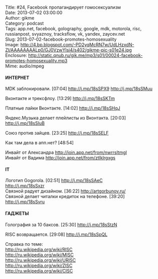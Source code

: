 Title: #24, Facebook пропагандирует гомосексуализм  
Date: 2013-07-02 03:00:00  
Author: gikme  
Category: podcast  
Tags: app.net, facebook, golography, google, mdk, motorola, risc, russianpost, svyaznoy, tracksflow, vk, yandex, zaycev.net  
Slug: 2013-07-02-facebook-promotes-homosexuality  
Image: http://4.bp.blogspot.com/-PD2yqMcRN7w/UdLHzxdN-ZI/AAAAAAAALp0/GJ0VzwYlsi4/s402/gikme-pic-s01e24.jpg  
Enclosure: http://static.qnub.ru/gik.me/mp3/s01/00024-facebook-promotes-homosexuality.mp3  
Mime: audio/mpeg

#### ИНТЕРНЕТ 

MDK заблокировали. [07:04] <http://j.mp/18sSPX9> <http://j.mp/18sSMuu> 

Вконтакте и трексфлоу. [13:29] <http://j.mp/18sSKTm> 

Платные лайки Вконтакте. [14:02] <http://j.mp/18sSHqJ> 

Яндекс.Музыка делает плейлисты из Вконтакта. [20:03]  
<http://j.mp/18sSIuB> 

Союз против зайцев. [23:25] <http://j.mp/18sSELF> 

Как там дела в апп.нет? [48:54] 

Инвайт от Александра <http://join.app.net/from/nwrrsltmgl>   
Инвайт от Вадима <http://join.app.net/from/ztlklrgxgs> 

#### IT 

Логотип Gogorola. [02:51] <http://j.mp/18sSAeC>  
<http://j.mp/18sSxzr>   
Связной радует дизайном. [36:22] <http://artgorbunov.ru/>   
Связной делает читалки кредиток на телефоне. [39:20]  
<http://j.mp/18sSvru> 

#### ГАДЖЕТЫ 

Голография за 10 баксов. [25:30] <http://j.mp/18sStzN> 

RISC возвращается. [29:08] <http://j.mp/18sSpQL> 

Справка по теме:   
<http://ru.wikipedia.org/wiki/RISC>   
<http://ru.wikipedia.org/wiki/MISC>   
<http://ru.wikipedia.org/wiki/URISC>   
<http://ru.wikipedia.org/wiki/ZISC>   
<http://ru.wikipedia.org/wiki/CISC> 

 
